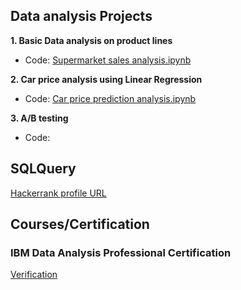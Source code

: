 ## Data analysis Projects
**1. Basic Data analysis on product lines**
 - Code: [Supermarket sales analysis.ipynb](https://github.com/mguan10/Data-Analyst-Portfolio/blob/main/Supermarket%20sales%20analysis.ipynb)

**2. Car price analysis using Linear Regression**
 - Code: [Car price prediction analysis.ipynb](https://github.com/mguan10/Data-Analyst-Portfolio/blob/main/Car%20price.ipynb)
 
**3. A/B testing** 
 - Code: 

## SQLQuery 
[Hackerrank profile URL](https://www.hackerrank.com/yguan07)

## Courses/Certification
### IBM Data Analysis Professional Certification 
[Verification](https://coursera.org/verify/professional-cert/B6TW96GNNAUD)

